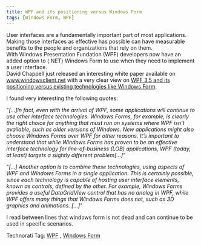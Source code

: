 ```yaml
---
title: WPF and its positioning versus Windows Form
tags: [Windows Form, WPF]
---
```

<P>User interfaces are a fundamentally important part of most applications. Making those interfaces as effective has possible can have measurable benefits to the people and organizations that rely on them. <BR>With Windows Presentation Fundation (WPF) developers now have an added option to (.NET) Windows Form to use when they need to implement a user interface. <BR>David Chappell just released an interesting&nbsp;white paper available on <A href="http://www.windowsclient.net/" mce_href="http://www.windowsclient.net">www.windowsclient.net</A> with&nbsp;a very clear view on <A href="http://windowsclient.net/sitefiles/1000/tarticles/Introducing_WPF_in_NETFramework_3.5_v1.zip" target=_blank mce_href="http://windowsclient.net/sitefiles/1000/tarticles/Introducing_WPF_in_NETFramework_3.5_v1.zip">WPF 3.5 and its positioning versus existing technologies like Windows Form</A>.</P>
<P>I found very interesting the following quotes:</P>
<P>"<EM>[...]In fact, even with the arrival of WPF, some applications will continue to use other interface technologies. Windows Forms, for example, is clearly the right choice for anything that must run on systems where WPF isn’t available, such as older versions of Windows. New applications might also choose Windows Forms over WPF for other reasons. It’s important to understand that while Windows Forms has proven to be an effective interface technology for line-of-business (LOB) applications, WPF (today, at least) targets a slightly different problem[...]</EM>"</P>
<P>"<EM>[...] Another option is to combine these technologies, using aspects of WPF and Windows Forms in a single application. This is certainly possible, since each technology is capable of hosting user interface elements, known as controls, defined by the other. For example, Windows Forms provides a useful DataGridView control that has no analog in WPF, while WPF offers many things that Windows Forms does not, such as 3D graphics and animations. [...]</EM>"</P>
<P>I read between lines that windows form is not dead and can continue to be used in specific scenarios.</P>
<DIV class=wlWriterSmartContent id=scid:0767317B-992E-4b12-91E0-4F059A8CECA8:53038d61-ec7c-4ad1-96f8-501e56b323fb style="PADDING-RIGHT: 0px; DISPLAY: inline; PADDING-LEFT: 0px; PADDING-BOTTOM: 0px; MARGIN: 0px; PADDING-TOP: 0px">Technorati Tag: <A href="http://technorati.com/tags/WPF/" rel=tag mce_href="http://technorati.com/tags/WPF/">WPF</A> , <A href="http://technorati.com/tags/Windows%20Form/" rel=tag mce_href="http://technorati.com/tags/Windows%20Form/">Windows Form</A> </DIV>
